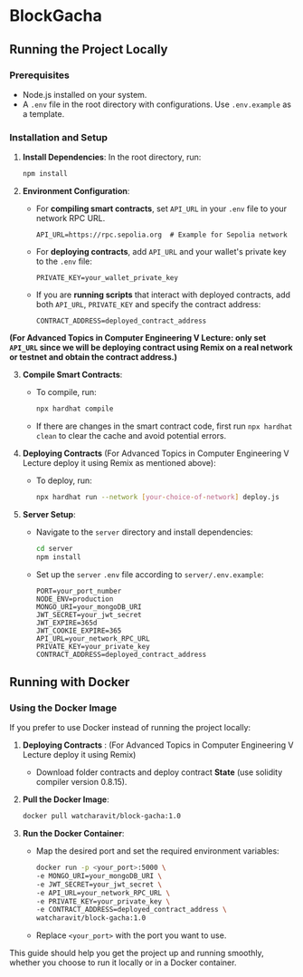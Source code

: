 # BlockGacha


## Running the Project Locally

### Prerequisites

-   Node.js installed on your system.
-   A `.env` file in the root directory with configurations. Use `.env.example` as a template.

### Installation and Setup

1. **Install Dependencies**: In the root directory, run:

    ```bash
    npm install
    ```

2. **Environment Configuration**:

    - For **compiling smart contracts**, set `API_URL` in your `.env` file to your network RPC URL.
        ```env
        API_URL=https://rpc.sepolia.org  # Example for Sepolia network
        ```
    - For **deploying contracts**, add `API_URL` and your wallet's private key to the `.env` file:
        ```env
        PRIVATE_KEY=your_wallet_private_key
        ```
    - If you are **running scripts** that interact with deployed contracts, add both `API_URL`, `PRIVATE_KEY` and specify the contract address:
        ```env
        CONTRACT_ADDRESS=deployed_contract_address
        ```
        
**(For Advanced Topics in Computer Engineering V Lecture: only set `API_URL` since we will be deploying contract using Remix on a real network or testnet and obtain the contract address.)**

3. **Compile Smart Contracts**:

    - To compile, run:
        ```bash
        npx hardhat compile
        ```
    - If there are changes in the smart contract code, first run `npx hardhat clean` to clear the cache and avoid potential errors.

4. **Deploying Contracts** (For Advanced Topics in Computer Engineering V Lecture deploy it using Remix as mentioned above):

    - To deploy, run:
        ```bash
        npx hardhat run --network [your-choice-of-network] deploy.js
        ```

5. **Server Setup**:
    - Navigate to the `server` directory and install dependencies:
        ```bash
        cd server
        npm install
        ```
    - Set up the `server` `.env` file according to `server/.env.example`:
        ```env
        PORT=your_port_number
        NODE_ENV=production
        MONGO_URI=your_mongoDB_URI
        JWT_SECRET=your_jwt_secret
        JWT_EXPIRE=365d
        JWT_COOKIE_EXPIRE=365
        API_URL=your_network_RPC_URL
        PRIVATE_KEY=your_private_key
        CONTRACT_ADDRESS=deployed_contract_address
        ```

## Running with Docker

### Using the Docker Image

If you prefer to use Docker instead of running the project locally:

1. **Deploying Contracts** : (For Advanced Topics in Computer Engineering V Lecture deploy it using Remix)

    - Download folder contracts and deploy contract **State** (use solidity compiler version 0.8.15).

2. **Pull the Docker Image**:

    ```bash
    docker pull watcharavit/block-gacha:1.0
    ```

3. **Run the Docker Container**:

    - Map the desired port and set the required environment variables:

        ```bash
        docker run -p <your_port>:5000 \
        -e MONGO_URI=your_mongoDB_URI \
        -e JWT_SECRET=your_jwt_secret \
        -e API_URL=your_network_RPC_URL \
        -e PRIVATE_KEY=your_private_key \
        -e CONTRACT_ADDRESS=deployed_contract_address \
        watcharavit/block-gacha:1.0
        ```

    - Replace `<your_port>` with the port you want to use.

This guide should help you get the project up and running smoothly, whether you choose to run it locally or in a Docker container.
